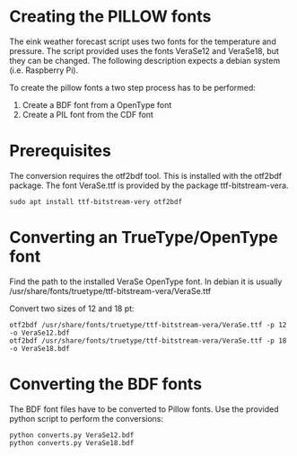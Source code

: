 # Creating the PILLOW fonts

The eink weather forecast script uses two fonts for the temperature and pressure.
The script provided uses the fonts VeraSe12 and VeraSe18, but they can be changed.
The following description expects a debian system (i.e. Raspberry Pi).

To create the pillow fonts a two step process has to be performed:
1. Create a BDF font from a OpenType font
2. Create a PIL font from the CDF font

# Prerequisites

The conversion requires the otf2bdf tool. This is installed with the otf2bdf package.
The font VeraSe.ttf is provided by the package ttf-bitstream-vera.

    sudo apt install ttf-bitstream-very otf2bdf

# Converting an TrueType/OpenType font

Find the path to the installed VeraSe OpenType font. In debian it is usually /usr/share/fonts/truetype/ttf-bitstream-vera/VeraSe.ttf

Convert two sizes of 12 and 18 pt:

    otf2bdf /usr/share/fonts/truetype/ttf-bitstream-vera/VeraSe.ttf -p 12 -o VeraSe12.bdf
    otf2bdf /usr/share/fonts/truetype/ttf-bitstream-vera/VeraSe.ttf -p 18 -o VeraSe18.bdf

# Converting the BDF fonts

The BDF font files have to be converted to Pillow fonts. Use the provided python script to perform the conversions:

    python converts.py VeraSe12.bdf
    python converts.py VeraSe18.bdf

